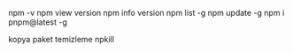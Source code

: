 npm -v
npm view <package> version
npm info <package> version
npm list -g
npm update <package> -g
npm i pnpm@latest -g

kopya paket temizleme
npkill